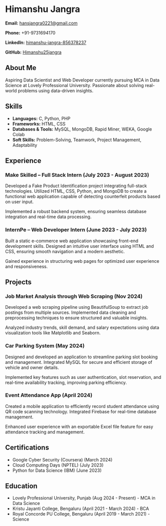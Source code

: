 <!DOCTYPE html>
<html lang="en">
<head>
    <meta charset="UTF-8">
    <meta name="viewport" content="width=device-width, initial-scale=1.0">

</head>
<body class="bg-gray-100 text-gray-900">
    <div class="max-w-3xl mx-auto my-10 bg-white p-8 rounded-lg shadow-lg">
        <h1 class="text-3xl font-bold text-black text-center mb-4 underline">Himanshu Jangra</h1>
        <div class="text-left my-4 space-y-2 text-sm">
            <p><strong>Email:</strong> <a href="mailto:hansjangra0221@gmail.com" class="text-blue-600 hover:underline">hansjangra0221@gmail.com</a></p>
            <p><strong>Phone:</strong> +91-9731694170</p>
            <p><strong>LinkedIn:</strong> <a href="https://www.linkedin.com/in/himanshu-jangra25/" class="text-blue-600 hover:underline">himanshu-jangra-856378237</a></p>
            <p><strong>GitHub:</strong> <a href="https://github.com/Himanshu25jangra/" class="text-blue-600 hover:underline">Himanshu25jangra</a></p>
        </div>        
        <div class="border-b border-gray-300 pb-4 mb-4">
            <h2 class="text-xl font-semibold text-black underline">About Me</h2>
            <p>Aspiring Data Scientist and Web Developer currently pursuing MCA in Data Science at Lovely Professional University. Passionate about solving real-world problems using data-driven insights.</p>
        </div>        
        <div class="border-b border-gray-300 pb-4 mb-4">
            <h2 class="text-xl font-semibold text-black underline">Skills</h2>
            <ul class="list-disc list-inside">
                <li><strong>Languages:</strong> C, Python, PHP</li>
                <li><strong>Frameworks:</strong> HTML, CSS</li>
                <li><strong>Databases & Tools:</strong> MySQL, MongoDB, Rapid Miner, WEKA, Google Colab</li>
                <li><strong>Soft Skills:</strong> Problem-Solving, Teamwork, Project Management, Adaptability</li>
            </ul>
        </div>        
        <div class="border-b border-gray-300 pb-4 mb-4">
            <h2 class="text-xl font-semibold text-black underline">Experience</h2>
            <h3 class="font-medium">Make Skilled – Full Stack Intern (July 2023 - August 2023)</h3>
            <p>Developed a Fake Product Identification project integrating full-stack technologies. Utilized HTML, CSS, Python, and MongoDB to create a functional web application capable of detecting counterfeit products based on user input.</p>
            <p>Implemented a robust backend system, ensuring seamless database integration and real-time data processing.</p>
            <h3 class="font-medium">InternPe – Web Developer Intern (June 2023 - July 2023)</h3>
            <p>Built a static e-commerce web application showcasing front-end development skills. Designed an intuitive user interface using HTML and CSS, ensuring smooth navigation and a modern aesthetic.</p>
            <p>Gained experience in structuring web pages for optimized user experience and responsiveness.</p>
        </div>        
        <div class="border-b border-gray-300 pb-4 mb-4">
            <h2 class="text-xl font-semibold text-black underline">Projects</h2>
            <h3 class="font-medium">Job Market Analysis through Web Scraping (Nov 2024)</h3>
            <p>Developed a web scraping pipeline using BeautifulSoup to extract job postings from multiple sources. Implemented data cleaning and preprocessing techniques to ensure structured and valuable insights.</p>
            <p>Analyzed industry trends, skill demand, and salary expectations using data visualization tools like Matplotlib and Seaborn.</p>            
            <h3 class="font-medium">Car Parking System (May 2024)</h3>
            <p>Designed and developed an application to streamline parking slot booking and management. Integrated MySQL for secure and efficient storage of vehicle and owner details.</p>
            <p>Implemented key features such as user authentication, slot reservation, and real-time availability tracking, improving parking efficiency.</p>            
            <h3 class="font-medium">Event Attendance App (April 2024)</h3>
            <p>Created a mobile application to efficiently record student attendance using QR code scanning technology. Integrated Firebase for real-time database management.</p>
            <p>Enhanced user experience with an exportable Excel file feature for easy attendance tracking and management.</p>
        </div>        
        <div class="border-b border-gray-300 pb-4 mb-4">
            <h2 class="text-xl font-semibold text-black underline">Certifications</h2>
            <ul class="list-disc list-inside">
                <li>Google Cyber Security (Coursera) (March 2024)</li>
                <li>Cloud Computing Days (NPTEL) (July 2023)</li>
                <li>Python for Data Science (IBM) (June 2023)</li>
            </ul>
        </div>        
        <div>
            <h2 class="text-xl font-semibold text-black underline">Education</h2>
            <ul class="list-disc list-inside">
                <li>Lovely Professional University, Punjab (Aug 2024 - Present) - MCA in Data Science</li>
                <li>Kristu Jayanti College, Bengaluru (April 2021 - March 2024) - BCA</li>
                <li>Royal Concorde PU College, Bengaluru (April 2019 - March 2021) - Science</li>
            </ul>
        </div>
    </div>
</body>
</html>
